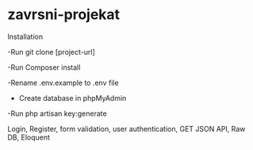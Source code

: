 # zavrsni-projekat

Installation

-Run git clone [project-url]

-Run Composer install

-Rename .env.example to .env file

- Create database in phpMyAdmin

-Run php artisan key:generate


Login, Register, form validation, user authentication, GET JSON API, Raw DB, Eloquent
